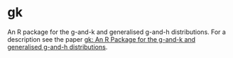 # gk
An R package for the g-and-k and generalised g-and-h distributions.
For a description see the paper [gk: An R Package for the g-and-k and generalised g-and-h distributions](https://arxiv.org/abs/1706.06889).
